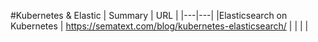 #Kubernetes & Elastic
| Summary  |  URL |
|---|---|
|Elasticsearch on Kubernetes | https://sematext.com/blog/kubernetes-elasticsearch/  |
|   |   |
